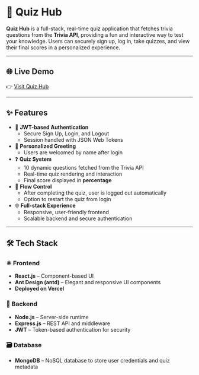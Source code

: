 # 🧠 Quiz Hub

**Quiz Hub** is a full-stack, real-time quiz application that fetches trivia questions from the **Trivia API**, providing a fun and interactive way to test your knowledge. Users can securely sign up, log in, take quizzes, and view their final scores in a personalized experience.

---

## 🌐 Live Demo

👉 [Visit Quiz Hub](https://quiz-hub-eight.vercel.app/login)

---

## ✨ Features

- 🔐 **JWT-based Authentication**
  - Secure Sign Up, Login, and Logout
  - Session handled with JSON Web Tokens
- 👋 **Personalized Greeting**
  - Users are welcomed by name after login
- ❓ **Quiz System**
  - 10 dynamic questions fetched from the Trivia API
  - Real-time quiz rendering and interaction
  - Final score displayed in **percentage**
- 🔁 **Flow Control**
  - After completing the quiz, user is logged out automatically
  - Option to restart the quiz from login
- 🌐 **Full-stack Experience**
  - Responsive, user-friendly frontend
  - Scalable backend and secure authentication

---

## 🛠 Tech Stack

### ⚛️ Frontend
- **React.js** – Component-based UI
- **Ant Design (antd)** – Elegant and responsive UI components
- **Deployed on Vercel**

### 🔧 Backend
- **Node.js** – Server-side runtime
- **Express.js** – REST API and middleware
- **JWT** – Token-based authentication for security

### 🗃️ Database
- **MongoDB** – NoSQL database to store user credentials and quiz metadata

